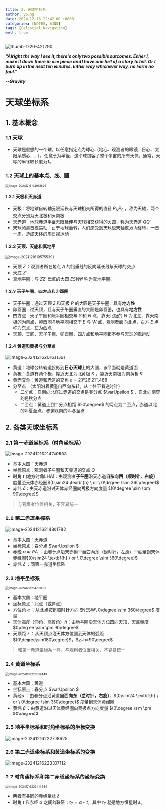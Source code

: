 ```yaml
---
title: 2. 天球坐标系
author: young
date: 2024-12-16 22:42:00 +0800
categories: [NOTES, AINS]
tags: [Celestial Navigation]
math: true
---
```


![thumb-1920-421290](https://youngfriday-1328789051.cos.ap-beijing.myqcloud.com/Typora/thumb-1920-421290.jpg)

***"Alright the way I see it, there's only two possible outcomes. Either I, make it down there in one piece and I have one hell of a story to tell. Or I burn up in the next ten minutes. Either way whichever way, no harm no foul."***

***--Gravity***

# 天球坐标系

## 1. 基本概念

### 1.1 天球

- 天球是假想的一个球，以任意指定点为球心（地心、观测者的眼镜、日心、太阳系质心……），任意长为半径，这个球包容了整个宇宙的所有天体。通常，天球的半径取长度为1。

### 1.2 天球上的基本点、线、圆

<img src="https://youngfriday-1328789051.cos.ap-beijing.myqcloud.com/Typora/image-20241216194951626.png" alt="image-20241216194951626" style="zoom:67%;" />

#### 1.2.1 天极和天赤道

- 天极：将地球自转轴无限延长与天球相交所得的直径 $P_NP_S$ ，称为天轴，两个交点分别为天北极和天南极
- 天赤道：地球赤道平面无限延伸与天球相交获得的大圆，称为天赤道 $QQ'$
- 天球的周日视运动：由于地球自转，人们感受到天球绕天轴反方向旋转，一日一周，造成天体的周日视运动

#### 1.2.2 天顶、天底和真地平

<img src="https://youngfriday-1328789051.cos.ap-beijing.myqcloud.com/Typora/image-20241216195755391.png" alt="image-20241216195755391" style="zoom:80%;" />

- 天顶 $Z$ ：观测者所在地点 $A$ 的铅垂线的反向延长线与天球的交点
- 天底 $Z'$ 
- 真地平圈：与 $ZZ'$ 垂直的大圆 $ESWN$ 称为真地平圈。

#### 1.2.3 天子午圈、四方点和卯酉圈 

- 天子午圈：通过天顶 $Z$ 和天极 $P$ 的大圆是天子午圈，具有**地方性**
- 卯酉圈：过天顶，且与天子午圈垂直的大圆是卯酉圈，也具有**地方性**
- 四方点：天子午圈和地平圈相交与 $S$ 和 $N$ 点，靠天北极的 $N$ 为北点，靠天南极的为南点，卯酉圈与地平圈相交于 $E$ 与 $W$ 点，观测者面向北点，右方 $E$ 点称为东点，左为西点
- 天顶、天底、天子午圈、卯酉圈、四方点和地平圈都不参与天球的视运动

#### 1.2.4 黄道和黄极与分至点

![image-20241216201631391](https://youngfriday-1328789051.cos.ap-beijing.myqcloud.com/Typora/image-20241216201631391.png)

- 黄道：地球公转轨道投影到**日心天球**上的大圆，该平面就是黄道面
- 黄极：黄道有两个极，靠近天北为北黄极 $K$ ，靠近天南极为南黄极 $K'$
- 黄赤交角：黄道和赤道的交角 $\varepsilon=23°26'21''.488$
- 分至点：（太阳沿着黄道自西向东转，从上往下看逆时针）
  - 二分点：自南向北穿过赤道的交点是春分点 $\varUpsilon $ ，自北向南穿的是秋分点
  - 二至点：黄道上到二分点相距 $90\degree$ 的两点为二至点，赤道以北的叫夏至点，赤道以南的叫冬至点

## 2. 各类天球坐标系

### 2.1 第一赤道坐标系（时角坐标系）

![image-20241216214749583](https://youngfriday-1328789051.cos.ap-beijing.myqcloud.com/Typora/image-20241216214749583.png)

- 基本大圆：天赤道
- 坐标原点：观测者子午圈和天赤道的交点 $Q$
- 时角 $t$ (地方时角LHA)：由观测者**子午圈**沿天赤道**自东向西（顺时针，右旋）** 度量至天体赤经圈$(0\sim24 \textbf{h} \ or \ 0\degree \sim 360\degree)$
- 赤纬 $\delta$：由天赤道沿过天体赤经圈向两极方向度量 $(0\degree \sim \pm 90\degree)$

> 与观察者位置相关，不容易统一

### 2.2 第二赤道坐标系

![image-20241216214801782](https://youngfriday-1328789051.cos.ap-beijing.myqcloud.com/Typora/image-20241216214801782.png)

- 基本大圆：天赤道
- 坐标原点：春分点 $\varUpsilon $
- 赤经 $\alpha \ or \ RA$ ：由春分点沿天赤道**自西向东（逆时针，左旋）**度量到天体赤经圈$(0\sim24 \textbf{h} \ or \ 0\degree \sim 360\degree)$
- 赤纬 $\delta$ ：同第一赤道坐标系

### 2.3 地平坐标系

<img src="https://youngfriday-1328789051.cos.ap-beijing.myqcloud.com/Typora/image-20241216214731401.png" alt="image-20241216214731401" style="zoom:67%;" />

- 基本大圆：地平圈
- 坐标原点：北点（或南点）
- 方位角 $\alpha$ ：从北点按照顺时针方向 $NESW\ 0\degree \sim 360\degree$  度量
- 天体高度（仰角、高度角）$h$：由地平圈沿天体方位圆向天顶、天底量度 $0\degree \sim \pm 90\degree$
- 天顶距 $z$ ：从天顶点沿天体方位圆到天体的弧距 $(0\degree\sim180\degree)$，$z+h=90\degree$

> 和第一赤道坐标系一样，与观察者位置相关，不容易统一

### 2.4 黄道坐标系

<img src="https://youngfriday-1328789051.cos.ap-beijing.myqcloud.com/Typora/image-20241216220012449.png" alt="image-20241216220012449" style="zoom:67%;" />

- 基本大圆：黄道
- 坐标原点：春分点 $\varUpsilon $
- 黄经$\lambda$ ：由春分点沿黄道**自西向东（逆时针，右旋）**，$(0\sim24 \textbf{h} \ or \ 0\degree \sim 360\degree)$ 度量到天体黄经圈
- 黄纬 $\beta$ ：由黄道沿过天体黄经圈向两极点方向度量 $(0\degree \sim \pm 90\degree)$

### 2.5 地平坐标系和时角坐标系的坐标变换

![image-20241216222708625](https://youngfriday-1328789051.cos.ap-beijing.myqcloud.com/Typora/image-20241216222708625.png)

### 2.6 第二赤道坐标系和黄道坐标系的变换

![image-20241216223307112](https://youngfriday-1328789051.cos.ap-beijing.myqcloud.com/Typora/image-20241216223307112.png)

### 2.7 时角坐标系和第二赤道坐标系的坐标变换

<img src="https://youngfriday-1328789051.cos.ap-beijing.myqcloud.com/Typora/image-20241216223414984.png" alt="image-20241216223414984" style="zoom:67%;" />

- 两者有共同的赤纬坐标 $\delta$
- 时角 $t$ 和赤经 $\alpha$ 之间的联系：$t_T=\alpha+t$，其中 $t_T$ 就是地方恒星时 $s$。
